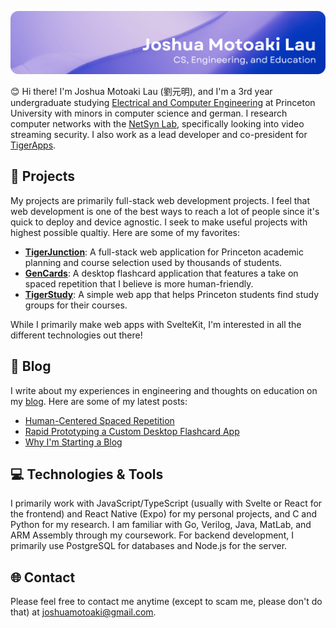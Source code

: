 ![Header](./header.png)

😊 Hi there! I'm Joshua Motoaki Lau (劉元明), and I'm a 3rd year undergraduate studying [Electrical and Computer Engineering](https://ece.princeton.edu/) at Princeton University with minors in computer science and german. I research computer networks with the [NetSyn Lab](https://netsyn.princeton.edu/), specifically looking into video streaming security. I also work as a lead developer and co-president for [TigerApps](https://tigerapps.org/). 

## 🚀 Projects
My projects are primarily full-stack web development projects. I feel that web development is one of the best ways to reach a lot of people since it's quick to deploy and device agnostic. I seek to make useful projects with highest possible qualtiy. Here are some of my favorites:

- [**TigerJunction**](https://github.com/TigerAppsOrg/tiger-junction): A full-stack web application for Princeton academic planning and course selection used by thousands of students.
- [**GenCards**](https://github.com/joshuamotoaki/gen-cards): A desktop flashcard application that features a take on spaced repetition that I believe is more human-friendly.
- [**TigerStudy**](https://github.com/TigerAppsOrg/tiger-study-2): A simple web app that helps Princeton students find study groups for their courses.

While I primarily make web apps with SvelteKit, I'm interested in all the different technologies out there!

## 📝 Blog

I write about my experiences in engineering and thoughts on education on my [blog](https://motoaki.dev). Here are some of my latest posts:
<!-- BLOG-POST-LIST:START -->
- [Human-Centered Spaced Repetition](https://motoaki.dev/blog/spaced-repetition-advisor/)
- [Rapid Prototyping a Custom Desktop Flashcard App](https://motoaki.dev/blog/flashcard-app/)
- [Why I&#39;m Starting a Blog](https://motoaki.dev/blog/why-blog/)
<!-- BLOG-POST-LIST:END -->

## 💻 Technologies & Tools
I primarily work with JavaScript/TypeScript (usually with Svelte or React for the frontend) and React Native (Expo) for my personal projects, and C and Python for my research. I am familiar with Go, Verilog, Java, MatLab, and ARM Assembly through my coursework. For backend development, I primarily use PostgreSQL for databases and Node.js for the server.

## 🌐 Contact
Please feel free to contact me anytime (except to scam me, please don't do that) at joshuamotoaki@gmail.com.
